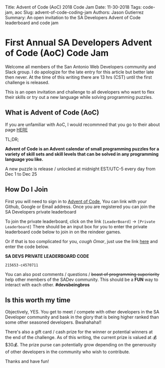 Title: Advent of Code (AoC) 2018 Code Jam 
Date: 11-30-2018
Tags: code-jam, aoc
Slug: advent-of-code-coding-jam
Authors: Jason Gutierrez
Summary: An open invitation to the SA Developers Advent of Code leaderboard and code jam

# First Annual SA Developers Advent of Code (AoC) Code Jam

Welcome all members of the San Antonio Web Developers community and Slack group. I do
apologize for the late entry for this article but better late then never. At the time of
this writing there are 13 hrs (CST) until the first challenge is released.  

This is an open invitation and challenge to all developers who want to flex their skills
or try out a new language while solving programming puzzles.

## What is Advent of Code (AoC)
If you are unfamiliar with AoC, I would recommned that you go to their about page [HERE](https://adventofcode.com/2018/about)

TL;DR;

 **Advent of Code is an Advent calendar of small programming puzzles for a variety of skill sets and skill levels that can be solved in any programming language you like.**

A new puzzle is release / unlocked at midnight EST/UTC-5 every day from Dec 1 to Dec 25

## How Do I Join

First you will need to sign in to [Advent of Code](https://adventofcode.com/), You can link
with your Github, Google or Email address. Once you are registered you can join the SA Developers
private leaderboard

To join the private leaderboard, click on the link `[LeaderBoard]` -> `[Private Leaderboard]`
There should be an input box for you to enter the private leaderboard code below to join in on the
reindeer games. 

Or if that is too complicated for you, *cough Omar*, just use the link [here](https://adventofcode.com/2018/leaderboard/private) and enter the code below.  

**SA DEVS PRIVATE LEADERBOARD CODE**

`215653-c4570711`

You can also post comments / questions / ~~boast of programming superiority~~ help other
members of the SADev community. This should be a **FUN** way to interact with each other. **#devsbeingbros**

## Is this worth my time

Objectively, YES. You get to meet / compete with other developers in the SA Developer community
and bask in the glory that is being higher ranked than some other seasoned developers. Bwahahaha!!

There's also a gift card / cash prize for the winner or potential winners at the end of the challenge.
As of this writing, the current prize is valued at 💰$30💰. The prize purse can potentially grow depending
on the generousity of other developers in the community who wish to contribute.

Thanks and have fun!